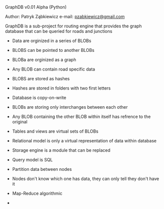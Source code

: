 
GraphDB v0.01 Alpha (Python)

Author: 	Patryk Ząbkiewicz
e-mail:		pzabkiewicz@gmail.com

GraphDB is a sub-project for routing engine that provides
the graph database that can be queried for roads and junctions

 - Data are orginized in a series of BLOBs
 - BLOBS can be pointed to another BLOBs
 - BLOBa are orginized as a graph
 - Any BLOB can contain road specific data
 - BLOBS are stored as hashes
 - Hashes are stored in folders with two first letters
 - Database is copy-on-write
 - BLOBs are storing only interchanges between each other
 - Any BLOB containing the other BLOB within itself has refrence to the original

 - Tables and views are virtual sets of BLOBs
 - Relational model is only a virtual representation of data within database
 - Storage engine is a module that can be replaced
 - Query model is SQL

 - Partition data between nodes
 - Nodes don't know which one has data, they can only tell they don't have it
 - Map-Reduce algorithmic
 - 

